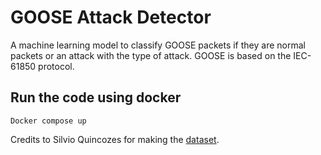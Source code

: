 # GOOSE Attack Detector
A machine learning model to classify GOOSE packets if they are normal packets or an attack with the type of attack. GOOSE is based on the IEC-61850 protocol.
## Run the code using docker
```
Docker compose up
```

Credits to Silvio Quincozes for making the [dataset](https://www.kaggle.com/datasets/sequincozes/power-system-intrusion-dataset?select=Train.csv).
